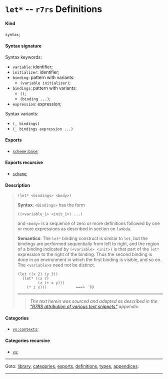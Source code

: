 

<a id='definition__r7rs__let_2a'></a>

# `let*` -- `r7rs` Definitions


<a id='definition__r7rs__let_2a__kind'></a>

#### Kind

`syntax`;


<a id='definition__r7rs__let_2a__syntax-signature'></a>

#### Syntax signature

Syntax keywords:
 * `variable`: identifier;
 * `initializer`: identifier;
 * `binding`: pattern with variants:
   * `(variable initializer)`;
 * `bindings`: pattern with variants:
   * `()`;
   * `(binding ...)`;
 * `expression`: expression;

Syntax variants:
 * `(_ bindings)`
 * `(_ bindings expression ...)`


<a id='definition__r7rs__let_2a__exports'></a>

#### Exports

 * [`scheme:base`](../../r7rs/exports/scheme_3a_base.md#export__r7rs__scheme_3a_base);


<a id='definition__r7rs__let_2a__exports-recursive'></a>

#### Exports recursive

 * [`scheme`](../../r7rs/exports/scheme.md#export__r7rs__scheme);


<a id='definition__r7rs__let_2a__description'></a>

#### Description

> ````
> (let* <bindings> <body>)
> ````
> 
> 
> **Syntax**:
> `<Bindings>` has the form
> ````
> ((<variable_1> <init_1>) ...)
> ````
> and `<body>` is a sequence of
> zero or more definitions followed by
> one or more expressions as described in section on `lambda`.
> 
> **Semantics**:
> The `let*` binding construct is similar to `let`, but the bindings are performed
> sequentially from left to right, and the region of a binding indicated
> by `(<variable> <init>)` is that part of the `let*`
> expression to the right of the binding.  Thus the second binding is done
> in an environment in which the first binding is visible, and so on.
> The `<variable>`s need not be distinct.
> 
> ````
> (let ((x 2) (y 3))
>   (let* ((x 7)
>          (z (+ x y)))
>     (* z x)))             ===>  70
> ````
> 
> 
> ----
> > *The text herein was sourced and adapted as described in the ["R7RS attribution of various text snippets"](../../r7rs/appendices/attribution.md#appendix__r7rs__attribution) appendix.*


<a id='definition__r7rs__let_2a__categories'></a>

#### Categories

 * [`vs:contexts`](../../r7rs/categories/vs_3a_contexts.md#category__r7rs__vs_3a_contexts);


<a id='definition__r7rs__let_2a__categories-recursive'></a>

#### Categories recursive

 * [`vs`](../../r7rs/categories/vs.md#category__r7rs__vs);

----

Goto: [library](../../r7rs/_index.md#library__r7rs), [categories](../../r7rs/categories/_index.md#toc__r7rs__categories), [exports](../../r7rs/exports/_index.md#toc__r7rs__exports), [definitions](../../r7rs/definitions/_index.md#toc__r7rs__definitions), [types](../../r7rs/types/_index.md#toc__r7rs__types), [appendices](../../r7rs/appendices/_index.md#toc__r7rs__appendices).

----

